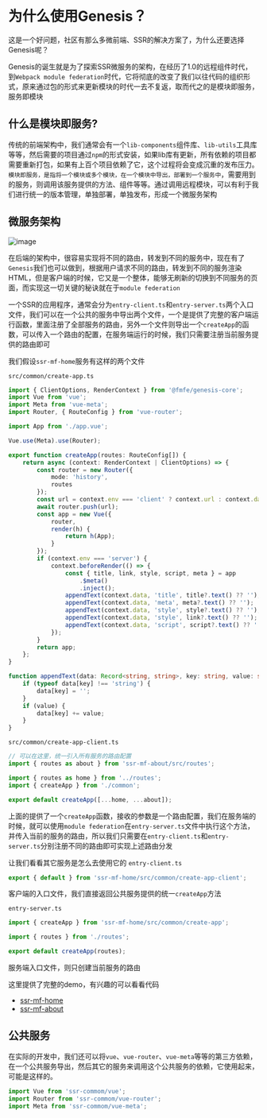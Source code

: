 # 为什么使用Genesis？
这是一个好问题，社区有那么多微前端、SSR的解决方案了，为什么还要选择Genesis呢？

Genesis的诞生就是为了探索SSR微服务的架构，在经历了1.0的远程组件时代，到`Webpack module federation`时代，它将彻底的改变了我们以往代码的组织形式，原来通过包的形式来更新模块的时代一去不复返，取而代之的是模块即服务，服务即模块

## 什么是模块即服务?
传统的前端架构中，我们通常会有一个`lib-components`组件库、`lib-utils`工具库等等，然后需要的项目通过`npm`的形式安装，如果lib库有更新，所有依赖的项目都需要重新打包，如果有上百个项目依赖了它，这个过程将会变成沉重的发布压力。`模块即服务，是指将一个模块或多个模块，在一个模块中导出，部署到一个服务中`，需要用到的服务，则调用该服务提供的方法、组件等等。通过调用远程模块，可以有利于我们进行统一的版本管理，单独部署，单独发布，形成一个微服务架构


## 微服务架构
![image](https://user-images.githubusercontent.com/8424643/155875020-cb6b7eb6-65b2-42e6-b27a-62fd5b635cc9.png)

在后端的架构中，很容易实现将不同的路由，转发到不同的服务中，现在有了`Genesis`我们也可以做到，根据用户请求不同的路由，转发到不同的服务渲染HTML，但是客户端的时候，它又是一个整体，能够无刷新的切换到不同服务的页面，而实现这一切关键的秘诀就在于`module federation`     

一个SSR的应用程序，通常会分为`entry-client.ts`和`entry-server.ts`两个入口文件，我们可以在一个公共的服务中导出两个文件，一个是提供了完整的客户端运行函数，里面注册了全部服务的路由，另外一个文件则导出一个`createApp`的函数，可以传入一个路由的配置，在服务端运行的时候，我们只需要注册当前服务提供的路由即可

我们假设`ssr-mf-home`服务有这样的两个文件

`src/common/create-app.ts`
```ts
import { ClientOptions, RenderContext } from '@fmfe/genesis-core';
import Vue from 'vue';
import Meta from 'vue-meta';
import Router, { RouteConfig } from 'vue-router';

import App from './app.vue';

Vue.use(Meta).use(Router);

export function createApp(routes: RouteConfig[]) {
    return async (context: RenderContext | ClientOptions) => {
        const router = new Router({
            mode: 'history',
            routes
        });
        const url = context.env === 'client' ? context.url : context.data.url;
        await router.push(url);
        const app = new Vue({
            router,
            render(h) {
                return h(App);
            }
        });
        if (context.env === 'server') {
            context.beforeRender(() => {
                const { title, link, style, script, meta } = app
                    .$meta()
                    .inject();
                appendText(context.data, 'title', title?.text() ?? '');
                appendText(context.data, 'meta', meta?.text() ?? '');
                appendText(context.data, 'style', style?.text() ?? '');
                appendText(context.data, 'style', link?.text() ?? '');
                appendText(context.data, 'script', script?.text() ?? '');
            });
        }
        return app;
    };
}

function appendText(data: Record<string, string>, key: string, value: string) {
    if (typeof data[key] !== 'string') {
        data[key] = '';
    }
    if (value) {
        data[key] += value;
    }
}

```
`src/common/create-app-client.ts`
```ts
// 可以在这里，统一引入所有服务的路由配置
import { routes as about } from 'ssr-mf-about/src/routes';

import { routes as home } from '../routes';
import { createApp } from './common';

export default createApp([...home, ...about]);

```
上面的提供了一个`createApp`函数，接收的参数是一个路由配置，我们在服务端的时候，就可以使用`module federation`在`entry-server.ts`文件中执行这个方法，并传入当前的服务的路由，所以我们只需要在`entry-client.ts`和`entry-server.ts`分别注册不同的路由即可实现上述路由分发

让我们看看其它服务是怎么去使用它的
`entry-client.ts`
```ts
export { default } from 'ssr-mf-home/src/common/create-app-client';
```
客户端的入口文件，我们直接返回公共服务提供的统一`createApp`方法


`entry-server.ts`
```ts
import { createApp } from 'ssr-mf-home/src/common/create-app';

import { routes } from './routes';

export default createApp(routes);

```
服务端入口文件，则只创建当前服务的路由

这里提供了完整的demo，有兴趣的可以看看代码
- [ssr-mf-home](https://github.com/fmfe/genesis/tree/master/examples/ssr-mf-home)
- [ssr-mf-about](https://github.com/fmfe/genesis/tree/master/examples/ssr-mf-about)

## 公共服务
在实际的开发中，我们还可以将`vue`、`vue-router`、`vue-meta`等等的第三方依赖，在一个公共服务导出，然后其它的服务来调用这个公共服务的依赖，它使用起来，可能是这样的。
```ts
import Vue from 'ssr-commom/vue';
import Router from 'ssr-commom/vue-router';
import Meta from 'ssr-commom/vue-meta';
```
